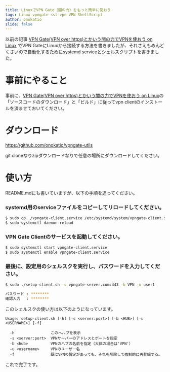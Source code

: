 ```yaml
---
title: LinuxでVPN Gate（闇の力）をもっと簡単に使おう
tags: Linux vpngate ssl-vpn VPN ShellScript
author: onokatio
slide: false
---
```

以前の記事 [VPN Gate(VPN over https)とかいう闇の力でVPNを使おう on Linux](https://qiita.com/onokatio/items/aa656c23e24d721eed31) でVPN GateにLinuxから接続する方法を書きましたが、それさえもめんどくさいので自動化するためにsystemd serviceとシェルスクリプトを書きました。

# 事前にやること

事前に、[VPN Gate(VPN over https)とかいう闇の力でVPNを使おう on Linux](https://qiita.com/onokatio/items/aa656c23e24d721eed31)の「ソースコードのダウンロード」と「ビルド」に従ってvpn clientのインストールを済ませておいてください。

# ダウンロード

https://github.com/onokatio/vpngate-utils

git cloneなりzipダウンロードなりで任意の場所にダウンロードしてください。

# 使い方

README.mdにも書いていますが、以下の手順を追ってください。

### systemd用のserviceファイルをコピーしてリロードしてください。

```bash
$ sudo cp ./vpngate-client.service /etc/systemd/system/vpngate-client.service
$ sudo systemctl daemon-reload
```

### VPN Gate Clientのサービスを起動してください。

```bash
$ sudo systemctl start vpngate-client.service
$ sudo systemctl enable vpngate-client.service
```

### 最後に、設定用のシェルスクを実行し、パスワードを入力してください。

```bash
$ sudo ./setup-client.sh -s vpngate-server.com:443 -b VPN -u user1

パスワード : ********
確認入力　 : ********
```

このシェルスクの使い方は以下のようになっています。

```bash:help
Usage: setup-client.sh [-h] [-s <server:port>] [-b <HUB>] [-u <USERNAME>] [-f]

  -h                このヘルプを表示
  -s <server:port>  VPNサーバーのアドレスとポートを指定
  -b <hub>          VPNのハブの名前を指定（大体の場合は'VPN'）
  -u <username>     VPNのユーザー名
  -f                既にVPNの設定があっても、それを削除して強制的に再登録する。
```

これで完了です。

